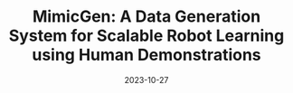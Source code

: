 ---
title: "MimicGen: A Data Generation System for Scalable Robot Learning using Human Demonstrations"
meta_title: "Mimicgen"
description: "Conference on Robot Learning (CoRL), November 2023"
date: 2023-10-27
categories: []
authors: ["Ajay Mandlekar", "Soroush Nasiriany", "Bowen Wen", "Iretiayo Akinola", "Yashraj Narang", Linxi "Jim" Fan, "Yuke Zhu", "Dieter Fox"]
tags: []
selected: false
link: https://mimicgen.github.io/
sources:
    - name: arxiv
      link: https://arxiv.org/abs/2310.17596
      icon: "ai ai-arxiv"

    - name: pdf
      link: https://arxiv.org/pdf/2310.17596.pdf
      icon: "fa-regular fa-file-pdf"

    - name: code
      link: https://github.com/NVlabs/mimicgen_environments
      icon: "fa-brands fa-github"
    
    - name: tweet
      link: https://x.com/AjayMandlekar/status/1717907508046811294?s=20
      icon: "fa-brands fa-twitter"
---